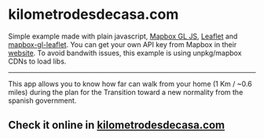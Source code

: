 # kilometrodesdecasa.com
Simple example made with plain javascript, [Mapbox GL JS](https://docs.mapbox.com/mapbox-gl-js/api/), [Leaflet](https://leafletjs.com/) and [mapbox-gl-leaflet](https://github.com/mapbox/mapbox-gl-leaflet).
You can get your own API key from Mapbox in their [website](https://www.mapbox.com).
To avoid bandwith issues, this example is using unpkg/mapbox CDNs to load libs.

---
This app allows you to know how far can walk from your home (1 Km / ~0.6 miles) during the plan for the Transition toward a new normality from the spanish government.

## Check it online in [kilometrodesdecasa.com](https://kilometrodesdecasa.com)